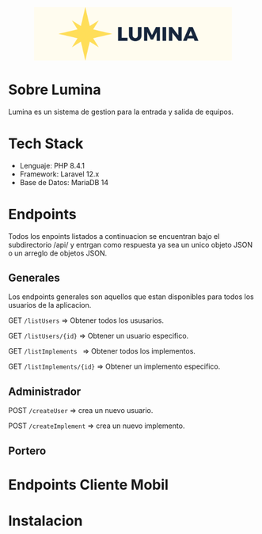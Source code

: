 <p align="center"><a target="_blank"><img src="lumina-logo.png" width="400" alt="Lumina Logo"></a></p>


# Sobre Lumina
Lumina es un sistema de gestion para la entrada y salida de equipos.

# Tech Stack
- Lenguaje: PHP 8.4.1
- Framework: Laravel 12.x
- Base de Datos: MariaDB 14

# Endpoints
Todos los enpoints listados a continuacion se encuentran bajo el subdirectorio /api/ y entrgan como respuesta ya sea un unico objeto JSON o un arreglo de objetos JSON.

## Generales
Los endpoints generales son aquellos que estan disponibles para todos los usuarios de la aplicacion.
 
GET ```/listUsers``` => Obtener todos los ususarios.  

GET ```/listUsers/{id}``` => Obtener un usuario especifico.

GET ```/listImplements ``` => Obtener todos los implementos.

GET ```/listImplements/{id}``` => Obtener un implemento especifico.

## Administrador
POST ```/createUser``` => crea un nuevo usuario.

POST ```/createImplement``` => crea un nuevo implemento.

## Portero


# Endpoints Cliente Mobil 


# Instalacion